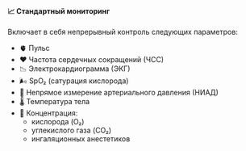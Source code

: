 #### 📈 Стандартный мониторинг

Включает в себя непрерывный контроль следующих параметров:

- 🫀 Пульс
- ❤️ Частота сердечных сокращений (ЧСС)
- 📉 Электрокардиограмма (ЭКГ)
- 🌬️ SpO₂ (сатурация кислорода)
- 💓 Непрямое измерение артериального давления (НИАД)
- 🌡️ Температура тела
- 🧪 Концентрация:
  - кислорода (O₂)
  - углекислого газа (CO₂)
  - ингаляционных анестетиков
